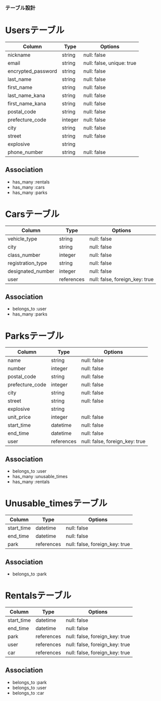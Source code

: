 ### テーブル設計

# Usersテーブル

|Column             |Type    |Options                        |
|-------------------|--------|-------------------------------|
|nickname           |string  |null: false                    |
|email              |string  |null: false, unique: true      |
|encrypted_password |string  |null: false                    |
|last_name          |string  |null: false                    |
|first_name         |string  |null: false                    |
|last_name_kana     |string  |null: false                    |
|first_name_kana    |string  |null: false                    |
|postal_code        |string  |null: false                    |
|prefecture_code    |integer |null: false                    |
|city               |string  |null: false                    |
|street             |string  |null: false                    |
|explosive          |string  |                               |
|phone_number       |string  |null: false                    |

## Association
- has_many :rentals
- has_many :cars
- has_many :parks

# Carsテーブル

|Column             |Type           |Options                        |
|-------------------|---------------|-------------------------------|
|vehicle_type       |string         |null: false                    |
|city               |string         |null: false                    |
|class_number       |integer        |null: false                    |
|registration_type  |string         |null: false                    |
|designated_number  |integer        |null: false                    |
|user               |references     |null: false, foreign_key: true |

## Association
- belongs_to :user
- has_many :parks

# Parksテーブル

|Column             |Type           |Options                        |
|-------------------|---------------|-------------------------------|
|name               |string         |null: false                    |
|number             |integer        |null: false                    |
|postal_code        |string         |null: false                    |
|prefecture_code    |integer        |null: false                    |
|city               |string         |null: false                    |
|street             |string         |null: false                    |
|explosive          |string         |                               |
|unit_price         |integer        |null: false                    |
|start_time         |datetime       |null: false                    |
|end_time           |datetime       |null: false                    |
|user               |references     |null: false, foreign_key: true |

## Association
- belongs_to :user
- has_many :unusable_times
- has_many :rentals

# Unusable_timesテーブル

|Column             |Type           |Options                        |
|-------------------|---------------|-------------------------------|
|start_time         |datetime       |null: false                    |
|end_time           |datetime       |null: false                    |
|park               |references     |null: false, foreign_key: true |

## Association
- belongs_to :park

# Rentalsテーブル

|Column             |Type           |Options                        |
|-------------------|---------------|-------------------------------|
|start_time         |datetime       |null: false                    |
|end_time           |datetime       |null: false                    |
|park               |references     |null: false, foreign_key: true |
|user               |references     |null: false, foreign_key: true |
|car                |references     |null: false, foreign_key: true |

## Association
- belongs_to :park
- belongs_to :user
- belongs_to :car